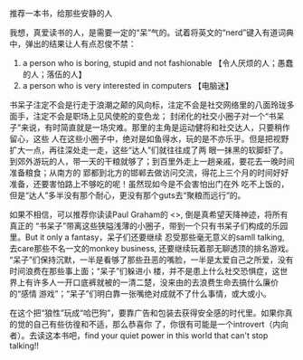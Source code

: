 推荐一本书，给那些安静的人

我想，真爱读书的人，是需要一定的“呆”气的。试着将英文的“nerd”键入有道词典中，弹出的结果让人有点忍俊不禁：

1. a person who is boring, stupid and not fashionable 【令人厌烦的人；愚蠢的人；落伍的人】
2. a person who is very interested in computers 【电脑迷】

书呆子注定不会是行走于浪潮之颠的风向标，注定不会是社交网络里的八面玲珑多面手，注定不会是职场上见风使舵的变色龙；
封闭化的社交小圈子对一个“书呆子”来说，有时简直就是一场灾难。那里的主角是运动健将和社交达人，只要稍作留心，这些
人在这些小圈子中，绝对是如鱼得水，玩的是不亦乐乎。但是把视野扩大一点，再往深处走一走，这些“达人”们就往往成了两
眼一抹黑的软脚虾了。到郊外游玩的人，带一天的干粮就够了；到百里外走上一趟亲戚，要花去一晚时间准备粮食；从南方的
郢都到北方的邯郸去做访问交流，得花上三个月的时间好好准备，还要害怕路上不够吃的呢！虽然现如今是不会害怕出门在外
吃不上饭的，但是“达人”多半没有那个耐心，更没有那个guts去“聚粮而远行”的。

如果不相信，可以推荐你读读Paul Graham的 <<Why nerds are unpopular>>, 倒是真希望天降神迹，将所有真正的
“书呆子”带离这些狭隘浅薄的小圈子，带到一个只有书呆子们构成的乐园里。But it only a fantasy，呆子们还要继续
忍受那些毫无意义的samll talking, 去care那些不名一文的monkey business, 还要继续玩着那无聊透顶的排名游戏。
“呆子”们保持沉默，一半是看够了那些丑恶的嘴脸，一半是太爱自己之所爱，没有时间浪费在那些事上面；“呆子”们躲进小
楼，并不是患上什么社交恐惧症，这世界上有许多人一开口底裤就被的一清二楚，没来由的去浪费生命去搞什么廉价的“感情
游戏”；“呆子”们明白靠一张嘴绝对成就不了什么事情，或大或小。

在这个把“狼性”玩成“哈巴狗”，要靠广告和包装去获得安全感的时代里。如果你真的觉的自己有些彷徨和不适，那么恭喜你
了，你很有可能是一个introvert（内向者）。去读这本书吧，find your quiet power in this world that
can't stop talking!!
